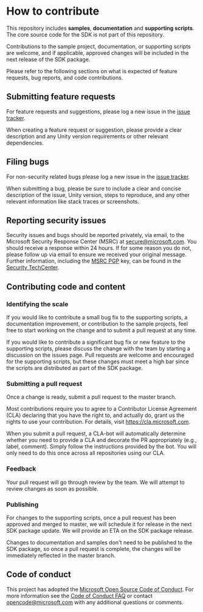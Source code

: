 # How to contribute

This repository includes **samples**, **documentation** and **supporting scripts**. The core source code for the SDK is not part of this repository.

Contributions to the sample project, documentation, or supporting scripts are welcome, and if applicable, approved changes will be included in the next release of the SDK package. 

Please refer to the following sections on what is expected of feature requests, bug reports, and code contributions.

## Submitting feature requests
For feature requests and suggestions, please log a new issue in the [issue tracker](https://github.com/Microsoft/MapsSDK-Unity/issues). 

When creating a feature request or suggestion, please provide a clear description and any Unity version requirements or other relevant dependencies.

## Filing bugs
For non-security related bugs please log a new issue in the [issue tracker](https://github.com/Microsoft/MapsSDK-Unity/issues). 

When submitting a bug, please be sure to include a clear and concise description of the issue, Unity version, steps to reproduce, and any other relevant information like stack traces or screenshots.

## Reporting security issues
Security issues and bugs should be reported privately, via email, to the Microsoft Security
Response Center (MSRC) at [secure@microsoft.com](mailto:secure@microsoft.com). You should
receive a response within 24 hours. If for some reason you do not, please follow up via
email to ensure we received your original message. Further information, including the
[MSRC PGP](https://technet.microsoft.com/en-us/security/dn606155) key, can be found in
the [Security TechCenter](https://technet.microsoft.com/en-us/security/default).

## Contributing code and content


### Identifying the scale

If you would like to contribute a small bug fix to the supporting scripts, a documentation improvement, or contribution to the sample projects, feel free to start working on the change and to submit a pull request at any time.

If you would like to contribute a significant bug fix or new feature to the supporting scripts, please discuss the change with the team by starting a discussion on the issues page.
Pull requests are welcome and encouraged for the supporting scripts, but these changes must meet a high bar since the scripts are distributed as part of the SDK package.

### Submitting a pull request

Once a change is ready, submit a pull request to the master branch. 

Most contributions require you to agree to a Contributor License Agreement (CLA) declaring that you have the right to,
and actually do, grant us the rights to use your contribution. For details, visit https://cla.microsoft.com.

When you submit a pull request, a CLA-bot will automatically determine whether you need
to provide a CLA and decorate the PR appropriately (e.g., label, comment). Simply follow the
instructions provided by the bot. You will only need to do this once across all repositories using our CLA.

### Feedback

Your pull request will go through review by the team. We will attempt to review changes as soon as possible. 

### Publishing

For changes to the supporting scripts, once a pull request has been approved and merged to master, we will schedule it for release in the next SDK package update. We will provide an ETA on the SDK package release.

Changes to documentation and samples don't need to be published to the SDK package, so once a pull request is complete, the changes will be immediately reflected in the master branch.

## Code of conduct

This project has adopted the [Microsoft Open Source Code of Conduct](https://opensource.microsoft.com/codeofconduct/).  For more information see the [Code of Conduct FAQ](https://opensource.microsoft.com/codeofconduct/faq/) or contact [opencode@microsoft.com](mailto:opencode@microsoft.com) with any additional questions or comments.
